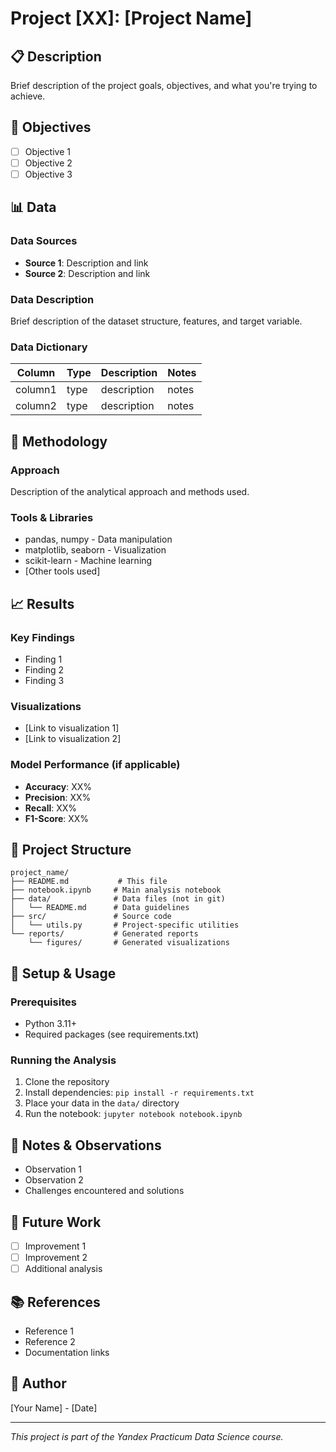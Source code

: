 # Project [XX]: [Project Name]

## 📋 Description

Brief description of the project goals, objectives, and what you're trying to achieve.

## 🎯 Objectives

- [ ] Objective 1
- [ ] Objective 2
- [ ] Objective 3

## 📊 Data

### Data Sources
- **Source 1**: Description and link
- **Source 2**: Description and link

### Data Description
Brief description of the dataset structure, features, and target variable.

### Data Dictionary
| Column | Type | Description | Notes |
|--------|------|-------------|-------|
| column1 | type | description | notes |
| column2 | type | description | notes |

## 🚀 Methodology

### Approach
Description of the analytical approach and methods used.

### Tools & Libraries
- pandas, numpy - Data manipulation
- matplotlib, seaborn - Visualization
- scikit-learn - Machine learning
- [Other tools used]

## 📈 Results

### Key Findings
- Finding 1
- Finding 2
- Finding 3

### Visualizations
- [Link to visualization 1]
- [Link to visualization 2]

### Model Performance (if applicable)
- **Accuracy**: XX%
- **Precision**: XX%
- **Recall**: XX%
- **F1-Score**: XX%

## 📁 Project Structure

```
project_name/
├── README.md           # This file
├── notebook.ipynb     # Main analysis notebook
├── data/              # Data files (not in git)
│   └── README.md      # Data guidelines
├── src/               # Source code
│   └── utils.py       # Project-specific utilities
└── reports/           # Generated reports
    └── figures/       # Generated visualizations
```

## 🔧 Setup & Usage

### Prerequisites
- Python 3.11+
- Required packages (see requirements.txt)

### Running the Analysis
1. Clone the repository
2. Install dependencies: `pip install -r requirements.txt`
3. Place your data in the `data/` directory
4. Run the notebook: `jupyter notebook notebook.ipynb`

## 📝 Notes & Observations

- Observation 1
- Observation 2
- Challenges encountered and solutions

## 🔮 Future Work

- [ ] Improvement 1
- [ ] Improvement 2
- [ ] Additional analysis

## 📚 References

- Reference 1
- Reference 2
- Documentation links

## 👤 Author

[Your Name] - [Date]

---

*This project is part of the Yandex Practicum Data Science course.*
